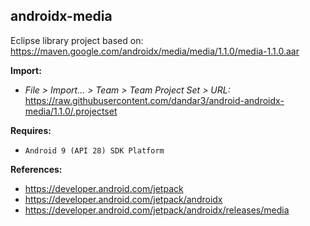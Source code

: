 ## androidx-media

Eclipse library project based on:<br/>
https://maven.google.com/androidx/media/media/1.1.0/media-1.1.0.aar

**Import:**
- _File > Import... > Team > Team Project Set > URL:_<br/>
  https://raw.githubusercontent.com/dandar3/android-androidx-media/1.1.0/.projectset

**Requires:**
- `Android 9 (API 28) SDK Platform`

**References:**
- https://developer.android.com/jetpack
- https://developer.android.com/jetpack/androidx
- https://developer.android.com/jetpack/androidx/releases/media